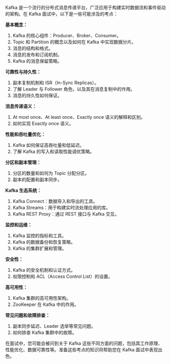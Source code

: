 Kafka 是一个流行的分布式消息传递平台，广泛应用于构建实时数据流和事件驱动的架构。在 Kafka 面试中，以下是一些可能涉及的考点：

**基本概念：**
1. Kafka 的核心组件：Producer、Broker、Consumer。
2. Topic 和 Partition 的概念以及如何在 Kafka 中实现数据分片。
3. 消息的结构和格式。
4. 消息的发布和订阅机制。
5. Kafka 的消息保留策略。

**可靠性与持久性：**
1. 副本复制机制和 ISR（In-Sync Replicas）。
2. 了解 Leader 与 Follower 角色，以及其在消息复制中的作用。
3. 消息的持久性如何保证。

**消息传递语义：**
1. At most once、At least once、Exactly once 语义的解释和区别。
2. 如何实现 Exactly once 语义。

**性能和吞吐量优化：**
1. Kafka 如何保证高吞吐量和低延迟。
2. 了解 Kafka 的写入和读取性能调优策略。

**分区和副本管理：**
1. 分区的数量和如何为 Topic 分配分区。
2. 副本的配置和副本同步。

**Kafka 生态系统：**
1. Kafka Connect：数据导入和导出的工具。
2. Kafka Streams：用于构建实时流处理应用的库。
3. Kafka REST Proxy：通过 REST 接口与 Kafka 交互。

**监控和运维：**
1. Kafka 监控的指标和工具。
2. Kafka 的数据备份和恢复策略。
3. Kafka 的集群扩展和管理。

**安全性：**
1. Kafka 的安全机制和认证方式。
2. 权限控制和 ACL（Access Control List）的设置。

**高可用性：**
1. Kafka 集群的高可用性架构。
2. ZooKeeper 在 Kafka 中的作用。

**常见问题和故障排查：**
1. 副本同步延迟、Leader 选举等常见问题。
2. 如何排查 Kafka 集群中的故障。

在面试中，您可能会被问到关于 Kafka 这些不同方面的问题，包括其工作原理、性能优化、数据可靠性等。准备这些考点的知识将帮助您在 Kafka 面试中表现出色。